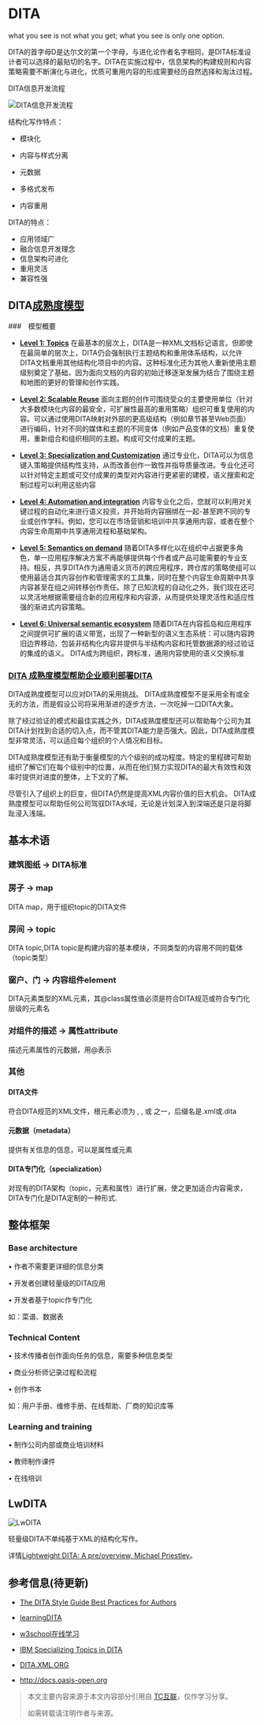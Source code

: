 # DITA

what you see is not what you get; what you see is only one option.

DITA的首字母D是达尔文的第一个字母，与进化论作者名字相同，是DITA标准设计者可以选择的最贴切的名字。DITA在实施过程中，信息架构的构建规则和内容策略需要不断演化与进化，优质可重用内容的形成需要经历自然选择和淘汰过程。

DITA信息开发流程

![DITA信息开发流程](../images/1.png)

结构化写作特点：

- 模块化

- 内容与样式分离

- 元数据

- 多格式发布

- 内容重用

DITA的特点：

- 应用领域广
- 融合信息开发理念
- 信息架构可进化
- 重用灵活
- 兼容性强

## DITA[成熟度模型](http://dita.xml.org/content/00299079-CT_7/CT00298178/)

###　模型概要

- **[Level 1: Topics](http://dita.xml.org/content/00299079-CT_7/CT00298178/)**
在最基本的层次上，DITA是一种XML文档标记语言。但即使在最简单的层次上，DITA仍会强制执行主题结构和重用体系结构，以允许DITA文档重用其他结构化项目中的内容。这种标准化还为其他人重新使用主题级别奠定了基础，因为面向文档的内容的初始迁移逐渐发展为结合了围绕主题和地图的更好的管理和创作实践。

- **[Level 2: Scalable Reuse](http://dita.xml.org/content/00299079-CT_7/CT00298197/)**
面向主题的创作可围绕受众的主要使用单位（针对大多数模块化内容的最安全，可扩展性最高的重用策略）组织可重复使用的内容。可以通过使用DITA映射对外部的更高级结构（例如章节甚至Web页面）进行编码，针对不同的媒体和主题的不同变体（例如产品变体的文档）重复使用，重新组合和组织相同的主题。构成可交付成果的主题。
  
- **[Level 3: Specialization and Customization](http://dita.xml.org/content/00299079-CT_7/CT00298192/)**
通过专业化，DITA可以为信息键入策略提供结构性支持，从而改善创作一致性并指导质量改进。专业化还可以针对特定主题或可交付成果的类型对内容进行更紧密的建模，语义搜索和定制过程可以利用这些内容
  
- **[Level 4: Automation and integration](http://dita.xml.org/content/00299079-CT_7/CT00298190/)**
内容专业化之后，您就可以利用对关键过程的自动化来进行语义投资，并开始将内容捆绑在一起-甚至跨不同的专业或创作学科。例如，您可以在市场营销和培训中共享通用内容，或者在整个内容生命周期中共享通用流程和基础架构。
  
- **[Level 5: Semantics on demand](http://dita.xml.org/content/00299079-CT_7/CT00298191/)**
随着DITA多样化以在组织中占据更多角色，单一应用程序解决方案不再能够提供每个作者或产品可能需要的专业支持。相反，共享DITA作为通用语义货币的跨应用程序，跨仓库的策略使组可以使用最适合其内容创作和管理需求的工具集，同时在整个内容生命周期中共享内容甚至在组之间转移创作责任。除了已知流程的自动化之外，我们现在还可以灵活地根据需要组合新的应用程序和内容源，从而提供处理灵活性和适应性强的渐进式内容策略。
  
- **[Level 6: Universal semantic ecosystem](http://dita.xml.org/content/00299079-CT_7/CT00298182/)**
随着DITA在内容孤岛和应用程序之间提供可扩展的语义带宽，出现了一种新型的语义生态系统：可以随内容跨旧边界移动，包装非结构化内容并提供与半结构内容和托管数据源的经过验证的集成的语义。 DITA成为跨组织，跨标准，通用内容使用的语义交换标准

### [DITA 成熟度模型帮助企业顺利部署DITA](https://thecontentwrangler.com/2008/01/31/maturity_model_helps_companies_do_dita_right/)

DITA成熟度模型可以应对DITA的采用挑战。 DITA成熟度模型不是采用全有或全无的方法，而是假设公司将采用渐进的逐步方法，一次吃掉一口DITA大象。

除了经过验证的模式和最佳实践之外，DITA成熟度模型还可以帮助每个公司为其DITA计划找到合适的切入点，而不管其DITA能力是否强大。因此，DITA成熟度模型非常灵活，可以适应每个组织的个人情况和目标。

DITA成熟度模型还有助于衡量模型的六个级别的成功程度。特定的里程碑可帮助组织了解它们在每个级别中的位置，从而在他们努力实现DITA的最大有效性和效率时提供对进度的整体，上下文的了解。

尽管引入了组织上的巨变，但DITA仍然是提高XML内容价值的巨大机会。 DITA成熟度模型可以帮助任何公司驾驭DITA水域，无论是计划深入到深端还是只是将脚趾浸入浅端。

## 基本术语

### 建筑图纸 -> DITA标准

### 房子 -> map

DITA map，用于组织topic的DITA文件

### 房间 -> topic

DITA topic,DITA topic是构建内容的基本模块，不同类型的内容用不同的载体（topic类型）

### 窗户、门 -> 内容组件element

DITA元素类型的XML元素，其@class属性值必须是符合DITA规范或符合专门化层级的元素名

### 对组件的描述 -> 属性attribute

描述元素属性的元数据，用@表示

### 其他

#### DITA文件

符合DITA规范的XML文件，根元素必须为 <map>, <topic>, 或 <dita> 之一，后缀名是.xml或.dita

#### 元数据（metadata）

提供有关信息的信息，可以是属性或元素

#### DITA专门化（specialization）

对现有的DITA架构（topic，元素和属性）进行扩展，使之更加适合内容需求，DITA专门化是DITA定制的一种形式.

## 整体框架

### Base architecture

• 作者不需要更详细的信息分类

• 开发者创建轻量级的DITA应用

• 开发者基于topic作专门化

如：菜谱、数据表

### Technical Content

• 技术传播者创作面向任务的信息，需要多种信息类型

• 商业分析师记录过程和流程

• 创作书本

如：用户手册、维修手册、在线帮助、厂商的知识库等

### Learning and training

• 制作公司内部或商业培训材料

• 教师制作课件

• 在线培训

## LwDITA

![LwDITA](/src/images/3.png)

轻量级DITA不单纯基于XML的结构化写作。

详情[Lightweight DITA: A pre/overview, Michael Priestley](https://www.slideshare.net/mpriestley/lightweight-dita-a-preoverview?from_action=save)。

## 参考信息(待更新)

- [The DITA Style Guide Best Practices for Authors](https://www.oxygenxml.com/dita/styleguide/webhelp-feedback/#Artefact/Syntax_and_Markup/c_List_of_Domains.html)
- [learningDITA](https://learningdita.com/)
- [w3school在线学习](http://www.w3school.com.cn)
- [IBM Specializing Topics in DITA](https://www.ibm.com/developerworks/library/x-dita2/)

- [DITA.XML.ORG](http://dita.xml.org/)

- http://docs.oasis-open.org 

> 本文主要内容来源于本文内容部分引用自 [TC互联](www.learningdita.cn)，仅作学习分享。
>
> 如需转载请注明作者与来源。

